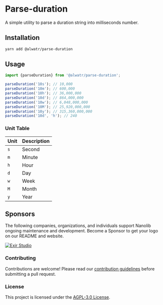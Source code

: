 # Parse-duration

A simple utility to parse a duration string into milliseconds number.

## Installation

```bash
yarn add @alwatr/parse-duration
```

## Usage

```js
import {parseDuration} from '@alwatr/parse-duration';

parseDuration('10s'); // 10,000
parseDuration('10m'); // 600,000
parseDuration('10h'); // 36,000,000
parseDuration('10d'); // 864,000,000
parseDuration('10w'); // 6,048,000,000
parseDuration('10M'); // 25,920,000,000
parseDuration('10y'); // 315,360,000,000
parseDuration('10d', 'h'); // 240
```

### Unit Table

| Unit | Description |
| ---- | ----------- |
| `s`  | Second      |
| `m`  | Minute      |
| `h`  | Hour        |
| `d`  | Day         |
| `w`  | Week        |
| `M`  | Month       |
| `y`  | Year        |


## Sponsors

The following companies, organizations, and individuals support Nanolib ongoing maintenance and development. Become a Sponsor to get your logo on our README and website.

[![Exir Studio](https://avatars.githubusercontent.com/u/181194967?s=200&v=4)](https://exirstudio.com)

### Contributing

Contributions are welcome! Please read our [contribution guidelines](https://github.com/Alwatr/.github/blob/next/CONTRIBUTING.md) before submitting a pull request.

### License

This project is licensed under the [AGPL-3.0 License](LICENSE).

